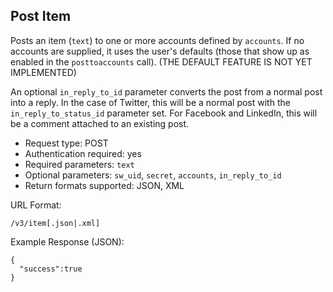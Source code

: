 Post Item
---------

Posts an item (`text`) to one or more accounts defined by `accounts`. If no accounts are supplied, it uses the user's defaults (those that show up as enabled in the `posttoaccounts` call). (THE DEFAULT FEATURE IS NOT YET IMPLEMENTED)

An optional `in_reply_to_id` parameter converts the post from a normal post into a reply. In the case of Twitter, this will be a normal post with the `in_reply_to_status_id` parameter set. For Facebook and LinkedIn, this will be a comment attached to an existing post.

* Request type: POST
* Authentication required: yes
* Required parameters: `text`
* Optional parameters: `sw_uid`, `secret`, `accounts`, `in_reply_to_id`
* Return formats supported: JSON, XML

URL Format:

    /v3/item[.json|.xml]

Example Response (JSON):

    {
      "success":true
    }

